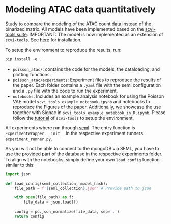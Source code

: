 # Modeling ATAC data quantitatively
Study to compare the modeling of the ATAC count data instead of the binarized matrix. All models have been implemented based on the [scvi-tools suite](https://github.com/scverse/scvi-tools). IMPORTANT: The model is now implemented as an extension of `scvi-tools`. See [here](https://github.com/lauradmartens/scvi-tools) for installation.

To setup the environment to reproduce the results, run:
```python
pip install -e .
```

- `poisson_atac/`: contains the code for the models, the dataloading, and plotting functions.
- `poisson_atac/experiments`: Experiment files to reproduce the results of the paper. Each folder contains a `.yaml` file with the seml configuration and a `.py` file with the code to run the experiment.
- `notebooks`: Includes an example analysis notebook for using the Poisson VAE model `scvi_tools_example_notebook.ipynb` and notebooks to reproduce the Figures of the paper. Additionally, we showcase the use together with Signac in `scvi_tools_example_notebook_in_R.ipynb`. Please follow the [tutorial](https://docs.scvi-tools.org/en/stable/tutorials/notebooks/python_in_R.html) of `scvi-tools` to setup the environment. 
 
All experiments where run through [seml](https://github.com/TUM-DAML/seml).
The entry function is `ExperimentWrapper.__init__` in the respective experiment runners `experiment_runner.py`.

As you will not be able to connect to the mongoDB via SEML, you have to use the provided part of the database in the respective experiments folder. To align with the notebooks, simply define your own `load_config` function similar to this: 

```python
import json 

def load_config(seml_collection, model_hash):
    file_path = f'{seml_collection}.json' # Provide path to json

    with open(file_path) as f:
        file_data = json.load(f)
    
    config = pd.json_normalize(file_data, sep='.')
    return config
```

